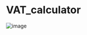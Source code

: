 ﻿# VAT_calculator
![image](https://github.com/augustinasmazutis/VAT_calculator/assets/78663907/52060be3-f9bf-4248-bbf9-87cd2cb832fe)
